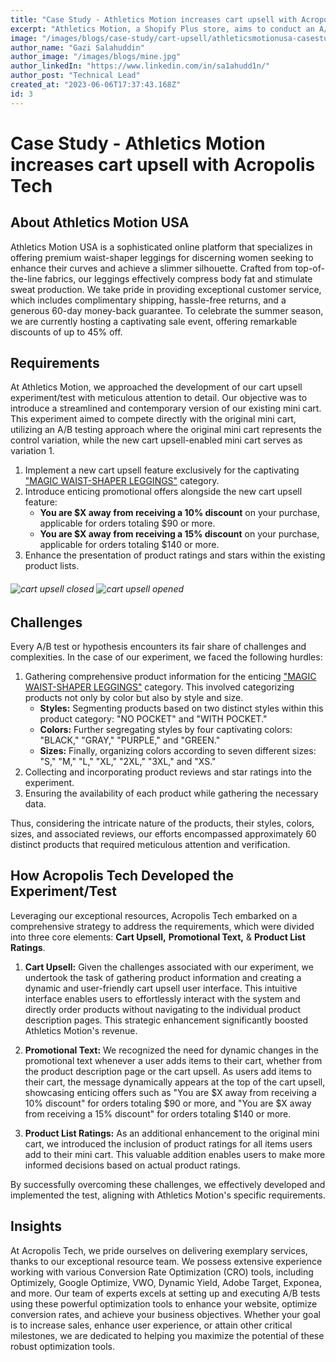 ```yaml
---
title: "Case Study - Athletics Motion increases cart upsell with Acropolis Tech"
excerpt: "Athletics Motion, a Shopify Plus store, aims to conduct an A/B test on cart upsell to evaluate and optimize the impact of different upselling strategies on key performance metrics."
image: "/images/blogs/case-study/cart-upsell/athleticsmotionusa-casestudy-1.png"
author_name: "Gazi Salahuddin"
author_image: "/images/blogs/mine.jpg"
author_linkedIn: "https://www.linkedin.com/in/sa1ahudd1n/"
author_post: "Technical Lead"
created_at: "2023-06-06T17:37:43.168Z"
id: 3
---
```


<!-- ## About Athletics Motion USA

Athletics Motion USA is a website that sells waist-shaper leggings for women who want to look more curvy and slim. The leggings are made of high-quality fabric that compresses body fat and increases sweat. The website offers free shipping, free returns, and 60 days money back guarantee. The website is currently having a summer sale with discounts up to 45% off.

## Requirements

Athletics Motion had a very specific requiremnts on this cart upsell experiment/test. They wanted a simple and updated version of their existing mini cart. And interesting factor this will compete as a direct competetor of the existing mini cart as an A/B test, where original mini cart will be in variation control and the new cart upsell availed mini cart will be variation 1.

1. A new cart upsell option for users just for the ["MAGIC WAIST-SHAPER LEGGINGS"](https://athleticsmotionusa.com/collections/summer-sale-ends-today/products/waist-pro) categories
2. Alongside with new cart upsell, new promo offer typo
   - **You are $X away from getting 10% offer**, for more or $90 expenditure
   - **You are $X away from getting 15% offer**, for more or $140 expenditure
3. Update the ratings/stars of the old product lists

![cart upsell closed](/images/blogs/case-study/cart-upsell/cart-upsell-closed.png) ![cart upsell opened](/images/blogs/case-study/cart-upsell/cart-upsell-opened.png)

## Challenges

Every A/B test or Hypothesis comes with challenges and difficulties. There are also some challenges, like:

1. Collecting all ["MAGIC WAIST-SHAPER LEGGINGS"](https://athleticsmotionusa.com/collections/summer-sale-ends-today/products/waist-pro) product informations. These are also devised not only in colors but also styles, sizes.
   - **Styles:** Separating products according to styles, two styles for this product category "NO POCKET" & "WITH POCKET"
   - **Colors:** Separating Styles according to colors, four colors for each style "BLACK", "GRAY", "PURPLE" & "GREEN"
   - **Sizes:** Finally separating the colors according to sizes, each color has seven sizes "S", "M", "L", "XL", "2XL", "3XL", "XS"
2. Collecting the reviews/stars
3. Also collecting the data of the availability of the product

So if you look into the products findings and collecting according to styles, colors and sizes it comes around 60 products, all these products have reviews/stars and also availability to check.

## How Acropolis Tech created the experiment/test

With our excellent resources, first we started looking into the requirements, it's devised into three parts **Cart Upsell**, **Promo Text/Typo** & **Ratings For Product Lists**.

1. **Cart Upsell**, already mentioned the actual challenges we face for the whole test. For cart upsell we collected products info and started making a very dynamic user friendly cart upsell UI. Which is very easy for user to interact and order products directly without going to the specific product description page. This is something gave Athletics Motion a revenue boost.
2. **Promo Text/Typo**, this is also needed to be dynamically changed when user add something to the cart from product description page or cart upsell. When user adds something in the cart, the message start appearing on the top of the cart upsell that "You are $X away from getting 10% offer", for more or $90 expenditure or "You are $X away from getting 15% offer", for more or $140 expenditure.
3. **Ratings For Product Lists**, in the original mini cart this was not included, so this will come along with the variation. Whatever the products user add to mini cart he/she needs to see the actual ratings of the product.

We have successfully solved all the challenges and created the test according to the requirements.

## Insights

With our excellent resource team, we can provide you a top notch service. We have extensive experience working with a variety of Conversion Rate Optimization (CRO) tools, including Optimizely, Google Optimize, VWO, Dynamic Yield, Adobe Target, Exponea, and others. Our team of experts can help you set up and build any A/B tests using these tools to optimize your website and improve your conversion rates. Whether you're looking to increase sales, improve user experience, or achieve other business goals, we can help you get the most out of these powerful optimization tools. -->

# Case Study - Athletics Motion increases cart upsell with Acropolis Tech

## About Athletics Motion USA

Athletics Motion USA is a sophisticated online platform that specializes in offering premium waist-shaper leggings for discerning women seeking to enhance their curves and achieve a slimmer silhouette. Crafted from top-of-the-line fabrics, our leggings effectively compress body fat and stimulate sweat production. We take pride in providing exceptional customer service, which includes complimentary shipping, hassle-free returns, and a generous 60-day money-back guarantee. To celebrate the summer season, we are currently hosting a captivating sale event, offering remarkable discounts of up to 45% off.

## Requirements

At Athletics Motion, we approached the development of our cart upsell experiment/test with meticulous attention to detail. Our objective was to introduce a streamlined and contemporary version of our existing mini cart. This experiment aimed to compete directly with the original mini cart, utilizing an A/B testing approach where the original mini cart represents the control variation, while the new cart upsell-enabled mini cart serves as variation 1.

1. Implement a new cart upsell feature exclusively for the captivating ["MAGIC WAIST-SHAPER LEGGINGS"](https://athleticsmotionusa.com/collections/summer-sale-ends-today/products/waist-pro) category.
2. Introduce enticing promotional offers alongside the new cart upsell feature:
   - **You are $X away from receiving a 10% discount** on your purchase, applicable for orders totaling $90 or more.
   - **You are $X away from receiving a 15% discount** on your purchase, applicable for orders totaling $140 or more.
3. Enhance the presentation of product ratings and stars within the existing product lists.

###### ![cart upsell closed](/images/blogs/case-study/cart-upsell/cart-upsell-closed.png) ![cart upsell opened](/images/blogs/case-study/cart-upsell/cart-upsell-opened.png)

## Challenges

Every A/B test or hypothesis encounters its fair share of challenges and complexities. In the case of our experiment, we faced the following hurdles:

1. Gathering comprehensive product information for the enticing ["MAGIC WAIST-SHAPER LEGGINGS"](https://athleticsmotionusa.com/collections/summer-sale-ends-today/products/waist-pro) category. This involved categorizing products not only by color but also by style and size.
   - **Styles:** Segmenting products based on two distinct styles within this product category: "NO POCKET" and "WITH POCKET."
   - **Colors:** Further segregating styles by four captivating colors: "BLACK," "GRAY," "PURPLE," and "GREEN."
   - **Sizes:** Finally, organizing colors according to seven different sizes: "S," "M," "L," "XL," "2XL," "3XL," and "XS."
2. Collecting and incorporating product reviews and star ratings into the experiment.
3. Ensuring the availability of each product while gathering the necessary data.

Thus, considering the intricate nature of the products, their styles, colors, sizes, and associated reviews, our efforts encompassed approximately 60 distinct products that required meticulous attention and verification.

## How Acropolis Tech Developed the Experiment/Test

Leveraging our exceptional resources, Acropolis Tech embarked on a comprehensive strategy to address the requirements, which were divided into three core elements: **Cart Upsell,** **Promotional Text,** & **Product List Ratings**.

1. **Cart Upsell:** Given the challenges associated with our experiment, we undertook the task of gathering product information and creating a dynamic and user-friendly cart upsell user interface. This intuitive interface enables users to effortlessly interact with the system and directly order products without navigating to the individual product description pages. This strategic enhancement significantly boosted Athletics Motion's revenue.

2. **Promotional Text:** We recognized the need for dynamic changes in the promotional text whenever a user adds items to their cart, whether from the product description page or the cart upsell. As users add items to their cart, the message dynamically appears at the top of the cart upsell, showcasing enticing offers such as "You are $X away from receiving a 10% discount" for orders totaling $90 or more, and "You are $X away from receiving a 15% discount" for orders totaling $140 or more.

3. **Product List Ratings:** As an additional enhancement to the original mini cart, we introduced the inclusion of product ratings for all items users add to their mini cart. This valuable addition enables users to make more informed decisions based on actual product ratings.

By successfully overcoming these challenges, we effectively developed and implemented the test, aligning with Athletics Motion's specific requirements.

## Insights

At Acropolis Tech, we pride ourselves on delivering exemplary services, thanks to our exceptional resource team. We possess extensive experience working with various Conversion Rate Optimization (CRO) tools, including Optimizely, Google Optimize, VWO, Dynamic Yield, Adobe Target, Exponea, and more. Our team of experts excels at setting up and executing A/B tests using these powerful optimization tools to enhance your website, optimize conversion rates, and achieve your business objectives. Whether your goal is to increase sales, enhance user experience, or attain other critical milestones, we are dedicated to helping you maximize the potential of these robust optimization tools.
